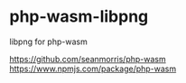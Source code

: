 # php-wasm-libpng

libpng for php-wasm

https://github.com/seanmorris/php-wasm
https://www.npmjs.com/package/php-wasm

